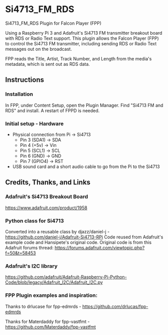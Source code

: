 # Si4713_FM_RDS
Si4713_FM_RDS Plugin for Falcon Player (FPP)

Using a Raspberry Pi 3 and Adafruit's Si4713 FM transmitter breakout board with RDS or Radio Text support. This plugin allows the Falcon Player (FPP) to control the Si4713 FM transmitter, including sending RDS or Radio Text messages out on the broadcast.

FPP reads the Title, Artist, Track Number, and Length from the media's metadata, which is sent out as RDS data.

## Instructions
### Installation
In FPP, under Content Setup, open the Plugin Manager. Find "Si4713 FM and RDS" and install. A restart of FPPD is needed.

### Initial setup - Hardware
- Physical connection from Pi -> Si4713
  - Pin 3 (SDA1) -> SDA
  - Pin 4 (+5v) -> Vin
  - Pin 5 (SCL1) -> SCL
  - Pin 6 (GND) -> GND
  - Pin 7 (GPIO4) -> RST
- USB sound card and a short audio cable to go from the Pi to the Si4713

## Credits, Thanks, and Links
### Adafruit's Si4713 Breakout Board
https://www.adafruit.com/product/1958

### Python class for Si4713
Converted into a reusable class by djazz/daniel-j - https://github.com/daniel-j/Adafruit-Si4713-RPi
Code reused from Adafruit's example code and Hansipete's original code. Original code is from this Adafruit forums thread: https://forums.adafruit.com/viewtopic.php?f=50&t=58453

### Adafruit's I2C library
https://github.com/adafruit/Adafruit-Raspberry-Pi-Python-Code/blob/legacy/Adafruit_I2C/Adafruit_I2C.py

### FPP Plugin examples and inspiration:
Thanks to drlucase for fpp-edmrds - https://github.com/drlucas/fpp-edmrds

Thanks for Materdaddy for fpp-vastfmt - https://github.com/Materdaddy/fpp-vastfmt
